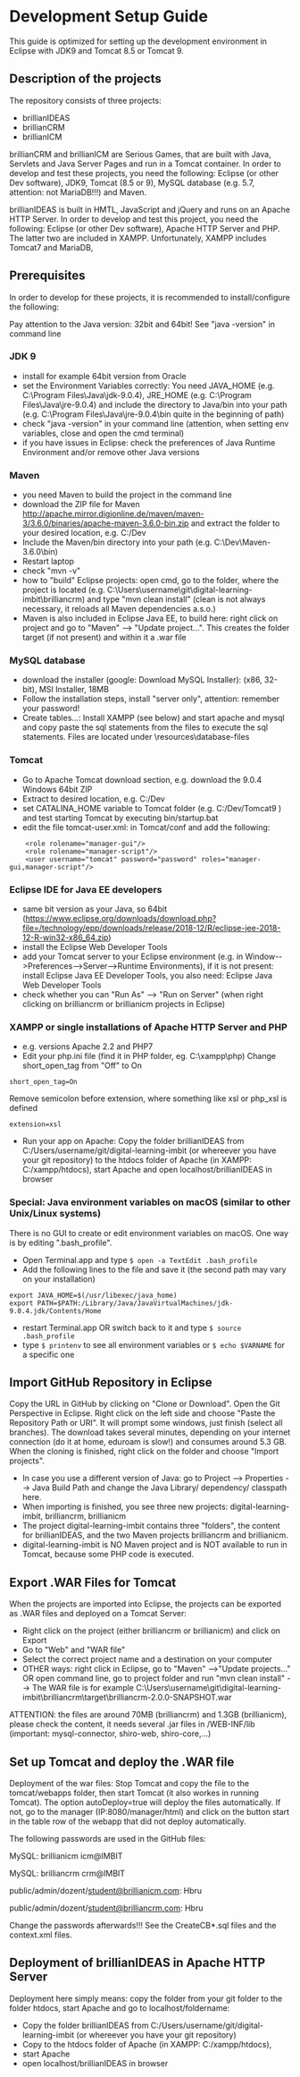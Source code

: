 # Development Setup Guide

This guide is optimized for setting up the development environment in Eclipse with JDK9 and Tomcat 8.5 or Tomcat 9.

## Description of the projects

The repository consists of three projects:
* brillianIDEAS
* brillianCRM
* brillianICM

brillianCRM and brillianICM are Serious Games, that are built with Java, Servlets and Java Server Pages and run in a Tomcat container. In order to develop and test these projects, you need the following: Eclipse (or other Dev software), JDK9, Tomcat (8.5 or 9), MySQL database (e.g. 5.7, attention: not MariaDB!!!) and Maven.

brillianIDEAS is built in HMTL, JavaScript and jQuery and runs on an Apache HTTP Server. In order to develop and test this project, you need the following: Eclipse (or other Dev software), Apache HTTP Server and PHP. The latter two are included in XAMPP.
Unfortunately, XAMPP includes Tomcat7 and MariaDB, 


## Prerequisites

In order to develop for these projects, it is recommended to install/configure the following:

Pay attention to the Java version: 32bit and 64bit! See "java -version" in command line

### JDK 9
* install for example 64bit version from Oracle
* set the Environment Variables correctly: You need JAVA_HOME (e.g. C:\Program Files\Java\jdk-9.0.4), JRE_HOME (e.g. C:\Program Files\Java\jre-9.0.4) and include the directory to Java/bin into your path (e.g. C:\Program Files\Java\jre-9.0.4\bin quite in the beginning of path)
* check "java -version" in your command line (attention, when setting env variables, close and open the cmd terminal)
* if you have issues in Eclipse: check the preferences of Java Runtime Environment and/or remove other Java versions
 
### Maven 
* you need Maven to build the project in the command line
* download the ZIP file for Maven http://apache.mirror.digionline.de/maven/maven-3/3.6.0/binaries/apache-maven-3.6.0-bin.zip and extract the folder to your desired location, e.g. C:/Dev
* Include the Maven/bin directory into your path (e.g. C:\Dev\Maven-3.6.0\bin)
* Restart laptop
* check "mvn -v"
* how to "build" Eclipse projects: open cmd, go to the folder, where the project is located (e.g. C:\Users\username\git\digital-learning-imbit\brilliancrm) and type "mvn clean install" (clean is not always necessary, it reloads all Maven dependencies a.s.o.)
* Maven is also included in Eclipse Java EE, to build here: right click on project and go to "Maven" --> "Update project...". This creates the folder target (if not present) and within it a .war file

### MySQL database ###
* download the installer (google: Download MySQL Installer): (x86, 32-bit), MSI Installer, 18MB
* Follow the installation steps, install "server only", attention: remember your password!
* Create tables...: Install XAMPP (see below) and start apache and mysql and copy paste the sql statements from the files to execute the sql statements. Files are located under \resources\database-files 

### Tomcat
* Go to Apache Tomcat download section, e.g. download the 9.0.4 Windows 64bit ZIP
* Extract to desired location, e.g. C:/Dev
* set CATALINA_HOME variable to Tomcat folder (e.g. C:/Dev/Tomcat9 ) and test starting Tomcat by executing bin/startup.bat 
* edit the file tomcat-user.xml: in Tomcat/conf and add the following:
```
	<role rolename="manager-gui"/>
	<role rolename="manager-script"/>
	<user username="tomcat" password="password" roles="manager-gui,manager-script"/>
```

### Eclipse IDE for Java EE developers
* same bit version as your Java, so 64bit (https://www.eclipse.org/downloads/download.php?file=/technology/epp/downloads/release/2018-12/R/eclipse-jee-2018-12-R-win32-x86_64.zip)
* install the Eclipse Web Developer Tools
* add your Tomcat server to your Eclipse environment (e.g. in Window-->Preferences-->Server-->Runtime Environments), if it is not present: install Eclipse Java EE Developer Tools, you also need: Eclipse Java Web Developer Tools
* check whether you can "Run As" --> "Run on Server" (when right clicking on brilliancrm or brillianicm projects in Eclipse)

### XAMPP or single installations of Apache HTTP Server and PHP
* e.g. versions Apache 2.2 and PHP7
* Edit your php.ini file (find it in PHP folder, eg. C:\xampp\php)
Change short_open_tag from "Off" to On
```
short_open_tag=On
```
Remove semicolon before extension, where something like xsl or php_xsl is defined
```
extension=xsl
```

* Run your app on Apache: Copy the folder brillianIDEAS from C:/Users/username/git/digital-learning-imbit (or whereever you have your git repository) to the htdocs folder of Apache (in XAMPP: C:/xampp/htdocs), start Apache and open localhost/brillianIDEAS in browser


### Special: Java environment variables on macOS (similar to other Unix/Linux systems)

There is no GUI to create or edit environment variables on macOS. One way is by editing ".bash_profile".
* Open Terminal.app and type `$ open -a TextEdit .bash_profile`
* Add the following lines to the file and save it (the second path may vary on your installation)
```
export JAVA_HOME=$(/usr/libexec/java_home)
export PATH=$PATH:/Library/Java/JavaVirtualMachines/jdk-9.0.4.jdk/Contents/Home
```
* restart Terminal.app OR switch back to it and type `$ source .bash_profile`
* type `$ printenv` to see all environment variables or `$ echo $VARNAME` for a specific one

## Import GitHub Repository in Eclipse

Copy the URL in GitHub by clicking on "Clone or Download". Open the Git Perspective in Eclipse. Right click on the left side and choose "Paste the Repository Path or URI". It will prompt some windows, just finish (select all branches). The download takes several minutes, depending on your internet connection (do it at home, eduroam is slow!) and consumes around 5.3 GB.
When the cloning is finished, right click on the folder and choose "Import projects". 

* In case you use a different version of Java: go to Project --> Properties --> Java Build Path and change the Java Library/ dependency/ classpath here.
* When importing is finished, you see three new projects: digital-learning-imbit, brilliancrm, brillianicm
* The project digital-learning-imbit contains three "folders", the content for brillianIDEAS, and the two Maven projects brilliancrm and brillianicm.
* digital-learning-imbit is NO Maven project and is NOT available to run in Tomcat, because some PHP code is executed.

## Export .WAR Files for Tomcat

When the projects are imported into Eclipse, the projects can be exported as .WAR files and deployed on a Tomcat Server:

* Right click on the project (either brilliancrm or brillianicm) and click on Export
* Go to "Web" and "WAR file"
* Select the correct project name and a destination on your computer
* OTHER ways: right click in Eclipse, go to "Maven" -->"Update projects..." OR open command line, go to project folder and run "mvn clean install"   --> The WAR file is for example C:\Users\username\git\digital-learning-imbit\brilliancrm\target\brilliancrm-2.0.0-SNAPSHOT.war

ATTENTION: the files are around 70MB (brilliancrm) and 1.3GB (brillianicm), please check the content, it needs several .jar files in /WEB-INF/lib (important: mysql-connector, shiro-web, shiro-core,...)

## Set up Tomcat and deploy the .WAR file


Deployment of the war files: Stop Tomcat and copy the file to the tomcat/webapps folder, then start Tomcat (it also workes in running Tomcat). The option autoDeploy=true will deploy the files automatically. If not, go to the manager (IP:8080/manager/html) and click on the button start in the table row of the webapp that did not deploy automatically.

  		
The following passwords are used in the GitHub files:

MySQL: brillianicm   icm@IMBIT

MySQL: brilliancrm   crm@IMBIT

public/admin/dozent/student@brillianicm.com:    Hbru

public/admin/dozent/student@brilliancrm.com:	Hbru

Change the passwords afterwards!!! See the CreateCB*.sql files and the context.xml files.

		
## Deployment of brillianIDEAS in Apache HTTP Server

Deployment here simply means: copy the folder from your git folder to the folder htdocs, start Apache and go to localhost/foldername:
* Copy the folder brillianIDEAS from C:/Users/username/git/digital-learning-imbit (or whereever you have your git repository) 
* Copy to the htdocs folder of Apache (in XAMPP: C:/xampp/htdocs), 
* start Apache 
* open localhost/brillianIDEAS in browser
